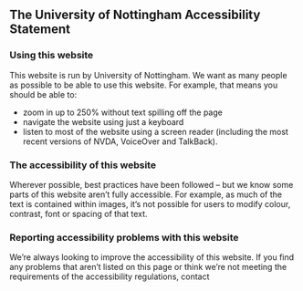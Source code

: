 ## The University of Nottingham Accessibility Statement

### Using this website

This website is run by University of Nottingham. We want as many people as possible to be able to use this website. For example, that means you should be able to:

* zoom in up to 250% without text spilling off the page
* navigate the website using just a keyboard
* listen to most of the website using a screen reader (including the most recent versions of NVDA, VoiceOver and TalkBack).

### The accessibility of this website

Wherever possible, best practices have been followed – but we know some parts of this website aren’t fully accessible. For example, as much of the text is contained within images, it’s not possible for users to modify colour, contrast, font or spacing of that text.

### Reporting accessibility problems with this website

We’re always looking to improve the accessibility of this website. If you find any problems that aren’t listed on this page or think we’re not meeting the requirements of the accessibility regulations, contact 